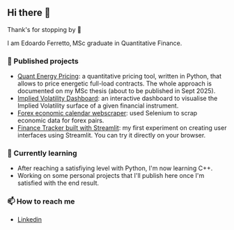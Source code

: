 ## Hi there 👋
Thank's for stopping by 🙂

I am Edoardo Ferretto, MSc graduate in Quantitative Finance.

### 🔭 Published projects

- [Quant Energy Pricing](https://github.com/edofe99/Quant-Energy-Pricing): a quantitative pricing tool, written in Python, that allows to price energetic full-load contracts. The whole approach is documented on my MSc thesis (about to be published in Sept 2025). 
- [Implied Volatility Dashboard](https://github.com/edofe99/implied-volatility-dashboard): an interactive dashboard to visualise the Implied Volatility surface of a given financial instrument.
- [Forex economic calendar webscraper](https://github.com/edofe99/forex-economic-calendar-webscraper): used Selenium to scrap economic data for forex pairs.
- [Finance Tracker built with Streamlit](https://github.com/edofe99/streamlit-finance-tracker): my first experiment on creating user interfaces using Streamlit. You can try it directly on your browser.

### 🌱 Currently learning
- After reaching a satisfiying level with Python, I'm now learning C++.
- Working on some personal projects that I'll publish here once I'm satisfied with the end result.

### 📫 How to reach me
- [Linkedin](https://www.linkedin.com/in/edoardo-ferretto/)
<!--
- ⚡ Fun fact: ...
-->

